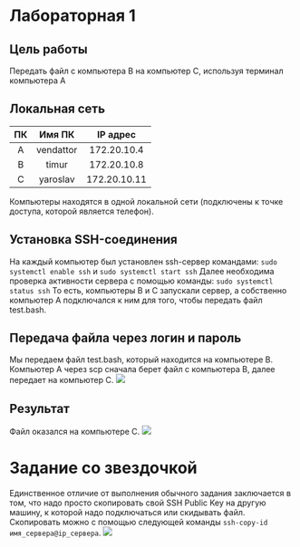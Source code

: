 # Лабораторная 1
## Цель работы
Передать файл с компьютера B на компьютер C, используя терминал компьютера А
## Локальная сеть
| ПК | Имя ПК | IP адрес |
| :---------: | :---------: | :---------: |
| A | vendattor | 172.20.10.4 |
| B | timur | 172.20.10.8 |
| C | yaroslav | 172.20.10.11 |


Компьютеры находятся в одной локальной сети (подключены к точке доступа, которой является телефон).
## Установка SSH-соединения
На каждый компьютер был установлен ssh-сервер командами:
  `sudo systemctl enable ssh` и 
  `sudo systemctl start ssh`
Далее необходима проверка активности сервера с помощью команды:
  `sudo systemctl status ssh`
То есть, компьютеры B и C запускали сервер, а собственно компьютер A подключался к ним для того, чтобы передать файл test.bash.
## Передача файла через логин и пароль
Мы передаем файл test.bash, который находится на компьютере В.
Компьютер А через scp сначала берет файл с компьютера В, далее передает на компьютер С.
<image src="/lab_1/photo_2023-11-07_20-59-18.jpg">
## Результат
Файл оказался на компьютере C.
<image src="/lab_1/photo_2023-11-07_20-59-19.jpg">
# Задание со звездочкой
Единственное отличие от выполнения обычного задания заключается в том, что надо просто скопировать свой SSH Public Key на другую машину, к которой надо подключаться или скидывать файл. Скопировать можно с помощью следующей команды `ssh-copy-id имя_сервера@ip_сервера`.
<image src="/lab_1/Screenshot from 2023-12-25 22-01-53.png">
